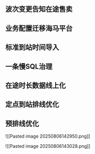 ## 波次变更告知在途售卖

## 业务配置迁移海马平台

## 标准到站时间导入

## 一条慢SQL治理

## 在途时长数据线上化

## 定点到站排线优化
## 预排线优化

![[Pasted image 20250806142950.png]]

![[Pasted image 20250806143028.png]]

